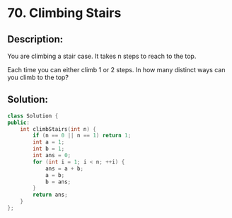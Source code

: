 # 70. Climbing Stairs

## Description:

You are climbing a stair case. It takes n steps to reach to the top.

Each time you can either climb 1 or 2 steps. In how many distinct ways can you climb to the top?

## Solution:

```c++
class Solution {
public:
    int climbStairs(int n) {
        if (n == 0 || n == 1) return 1;
        int a = 1;
        int b = 1;
        int ans = 0;
        for (int i = 1; i < n; ++i) {
            ans = a + b;
            a = b;
            b = ans;
        }
        return ans;
    }
};
```

<!-- remark：

-  -->
